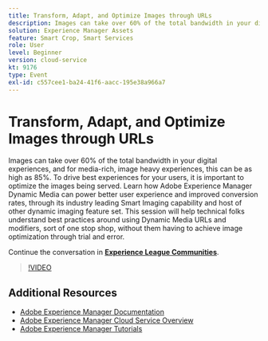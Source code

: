 ```yaml
---
title: Transform, Adapt, and Optimize Images through URLs
description: Images can take over 60% of the total bandwidth in your digital experiences, and for media-rich, image heavy experiences, this can be as high as 85%. To drive best experiences for your users, it is important to optimize the images being served. Learn how Adobe Experience Manager Dynamic Media can power better user experience and improved conversion rates, through its industry leading Smart Imaging capability and host of other dynamic imaging feature set. This session will help technical folks understand best practices around using Dynamic Media URLs and modifiers, sort of one stop shop, without them having to achieve image optimization through trial and error.
solution: Experience Manager Assets
feature: Smart Crop, Smart Services
role: User
level: Beginner
version: cloud-service
kt: 9176
type: Event
exl-id: c557cee1-ba24-41f6-aacc-195e38a966a7
---
```

# Transform, Adapt, and Optimize Images through URLs

Images can take over 60% of the total bandwidth in your digital experiences, and for media-rich, image heavy experiences, this can be as high as 85%. To drive best experiences for your users, it is important to optimize the images being served. Learn how Adobe Experience Manager Dynamic Media can power better user experience and improved conversion rates, through its industry leading Smart Imaging capability and host of other dynamic imaging feature set. This session will help technical folks understand best practices around using Dynamic Media URLs and modifiers, sort of one stop shop, without them having to achieve image optimization through trial and error.

Continue the conversation in **[Experience League Communities](https://adobe.ly/3F58miP)**.

>[!VIDEO](https://video.tv.adobe.com/v/337847/?quality=12&learn=on&hidetitle=true)

## Additional Resources

- [Adobe Experience Manager Documentation](https://experienceleague.adobe.com/docs/experience-manager-cloud-service.html)
- [Adobe Experience Manager Cloud Service Overview](https://experienceleague.adobe.com/docs/experience-manager-cloud-service/overview/home.html)
- [Adobe Experience Manager Tutorials](https://experienceleague.adobe.com/docs/experience-manager-tutorials.html)
